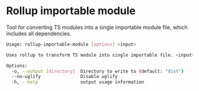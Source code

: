 # Rollup importable module

Tool for converting TS modules into a single importable module file, which includes all dependencies.

```sh
Usage: rollup-importable-module [options] <input>

Uses rollup to transform TS module into single importable file. <input> should be the entry file of that component.

Options:
  -o, --output [directory]  Directory to write to (default: "dist")
  --no-uglify               Disable uglify
  -h, --help                output usage information
```

